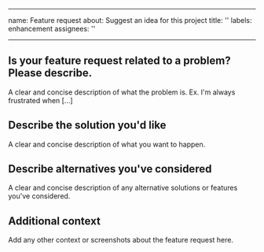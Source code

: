 ______________________________________________________________________

name: Feature request about: Suggest an idea for this project title: '' labels:
enhancement assignees: ''

______________________________________________________________________

## Is your feature request related to a problem? Please describe.

A clear and concise description of what the problem is. Ex. I'm always frustrated when
\[...\]

## Describe the solution you'd like

A clear and concise description of what you want to happen.

## Describe alternatives you've considered

A clear and concise description of any alternative solutions or features you've
considered.

## Additional context

Add any other context or screenshots about the feature request here.
